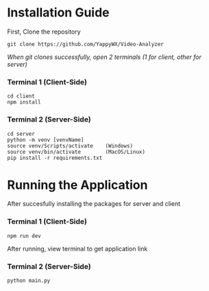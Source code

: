 # Installation Guide

First, Clone the repository

`git clone https://github.com/YappyWX/Video-Analyzer`

*When git clones successfully, open 2 terminals (1 for client, other for server)*

### Terminal 1 (Client-Side)

```
cd client
npm install
```

### Terminal 2 (Server-Side)

```
cd server
python -m venv [venvName]
source venv/Scripts/activate    (Windows)
source venv/bin/activate        (MacOS/Linux)
pip install -r requirements.txt
```

# Running the Application
After succesfully installing the packages for server and client

### Terminal 1 (Client-Side)
```
npm run dev
```

After running, view terminal to get application link

### Terminal 2 (Server-Side)
```
python main.py
```
